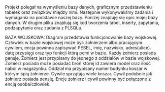 Projekt polegał na wymyśłeniu bazy danych, graficznym przedstawieniu tabelek oraz związków między nimi. 
Następnie wykonywaliśmy zadania i wymagania na podstawie naszej bazy.
Poniżej znajduję się opis mojej bazy danych.
W drugim pliku znajdują się kod tworzenia tabel, inserty, zapytania, podzapytania oraz zadania z PLSQLa.


BAZA WOJSKOWA: 
Diagram przedstawia funkcjonowanie bazy wojskowej.
Człowiek w bazie wojskowej może być żołnierzem albo pracującym cywilem, encja powinna zapisywać PESEL, imię, nazwisko, adres(ulice). datę przysięgi oraz typ funkcji którą pełni w bazie.
Każdy żołnierz posiada pensję.
Zołnierz jest przypisany do jednego z oddziałów w bazie wojskowej.
Żołnierz posiada może posiadać broń której id zawiera model oraz ilość naboi w magazynku. Oddział ma przypisany numer budynku koszar w którym śpią żołnierze.
Cywile sprzątają wiele koszar.
Cywil podobnie jak żołnierz posiada pensję.
Encje żołnierz i cywil powinny być połączone z encją osoba/człowiek.
